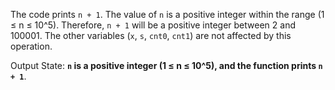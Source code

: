 The code prints `n + 1`. The value of `n` is a positive integer within the range (1 ≤ n ≤ 10^5). Therefore, `n + 1` will be a positive integer between 2 and 100001. The other variables (`x`, `s`, `cnt0`, `cnt1`) are not affected by this operation. 

Output State: **`n` is a positive integer (1 ≤ n ≤ 10^5), and the function prints `n + 1`**.